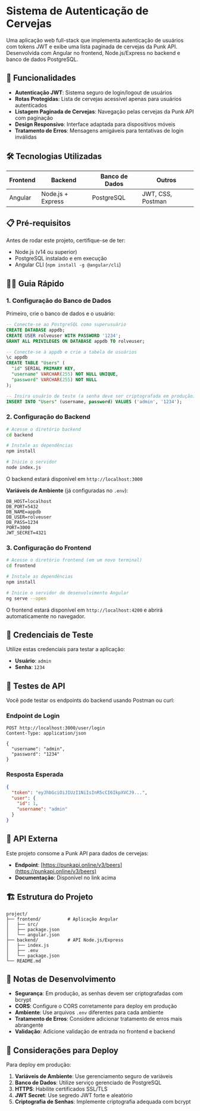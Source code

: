 # Sistema de Autenticação de Cervejas

Uma aplicação web full-stack que implementa autenticação de usuários com tokens JWT e exibe uma lista paginada de cervejas da Punk API. Desenvolvida com Angular no frontend, Node.js/Express no backend e banco de dados PostgreSQL.

## 🚀 Funcionalidades

- **Autenticação JWT**: Sistema seguro de login/logout de usuários
- **Rotas Protegidas**: Lista de cervejas acessível apenas para usuários autenticados
- **Listagem Paginada de Cervejas**: Navegação pelas cervejas da Punk API com paginação
- **Design Responsivo**: Interface adaptada para dispositivos móveis
- **Tratamento de Erros**: Mensagens amigáveis para tentativas de login inválidas

## 🛠️ Tecnologias Utilizadas

| Frontend | Backend         | Banco de Dados | Outros           |
|----------|----------------|----------------|------------------|
| Angular  | Node.js + Express | PostgreSQL     | JWT, CSS, Postman |

## 📋 Pré-requisitos

Antes de rodar este projeto, certifique-se de ter:

- Node.js (v14 ou superior)
- PostgreSQL instalado e em execução
- Angular CLI (`npm install -g @angular/cli`)

## 🏃‍♂️ Guia Rápido

### 1. Configuração do Banco de Dados

Primeiro, crie o banco de dados e o usuário:

```sql
-- Conecte-se ao PostgreSQL como superusuário
CREATE DATABASE appdb;
CREATE USER rolveuser WITH PASSWORD '1234';
GRANT ALL PRIVILEGES ON DATABASE appdb TO rolveuser;

-- Conecte-se à appdb e crie a tabela de usuários
\c appdb
CREATE TABLE "Users" (
  "id" SERIAL PRIMARY KEY,
  "username" VARCHAR(255) NOT NULL UNIQUE,
  "password" VARCHAR(255) NOT NULL
);

-- Insira usuário de teste (a senha deve ser criptografada em produção)
INSERT INTO "Users" (username, password) VALUES ('admin', '1234');
```

### 2. Configuração do Backend

```bash
# Acesse o diretório backend
cd backend

# Instale as dependências
npm install

# Inicie o servidor
node index.js
```

O backend estará disponível em `http://localhost:3000`

**Variáveis de Ambiente** (já configuradas no `.env`):
```env
DB_HOST=localhost
DB_PORT=5432
DB_NAME=appdb
DB_USER=rolveuser
DB_PASS=1234
PORT=3000
JWT_SECRET=4321
```

### 3. Configuração do Frontend

```bash
# Acesse o diretório frontend (em um novo terminal)
cd frontend

# Instale as dependências
npm install

# Inicie o servidor de desenvolvimento Angular
ng serve --open
```

O frontend estará disponível em `http://localhost:4200` e abrirá automaticamente no navegador.

## 🔐 Credenciais de Teste

Utilize estas credenciais para testar a aplicação:

- **Usuário**: `admin`
- **Senha**: `1234`

## 🧪 Testes de API

Você pode testar os endpoints do backend usando Postman ou curl:

### Endpoint de Login
```http
POST http://localhost:3000/user/login
Content-Type: application/json

{
  "username": "admin",
  "password": "1234"
}
```

### Resposta Esperada
```json
{
  "token": "eyJhbGciOiJIUzI1NiIsInR5cCI6IkpXVCJ9...",
  "user": {
    "id": 1,
    "username": "admin"
  }
}
```

## 📡 API Externa

Este projeto consome a Punk API para dados de cervejas:
- **Endpoint**: [https://punkapi.online/v3/beers](https://punkapi.online/v3/beers)
- **Documentação**: Disponível no link acima

## 🏗️ Estrutura do Projeto

```
project/
├── frontend/          # Aplicação Angular
│   ├── src/
│   ├── package.json
│   └── angular.json
├── backend/           # API Node.js/Express
│   ├── index.js
│   ├── .env
│   └── package.json
└── README.md
```

## 🔧 Notas de Desenvolvimento

- **Segurança**: Em produção, as senhas devem ser criptografadas com bcrypt
- **CORS**: Configure o CORS corretamente para deploy em produção
- **Ambiente**: Use arquivos `.env` diferentes para cada ambiente
- **Tratamento de Erros**: Considere adicionar tratamento de erros mais abrangente
- **Validação**: Adicione validação de entrada no frontend e backend

## 🚀 Considerações para Deploy

Para deploy em produção:

1. **Variáveis de Ambiente**: Use gerenciamento seguro de variáveis
2. **Banco de Dados**: Utilize serviço gerenciado de PostgreSQL
3. **HTTPS**: Habilite certificados SSL/TLS
4. **JWT Secret**: Use segredo JWT forte e aleatório
5. **Criptografia de Senhas**: Implemente criptografia adequada com bcrypt
